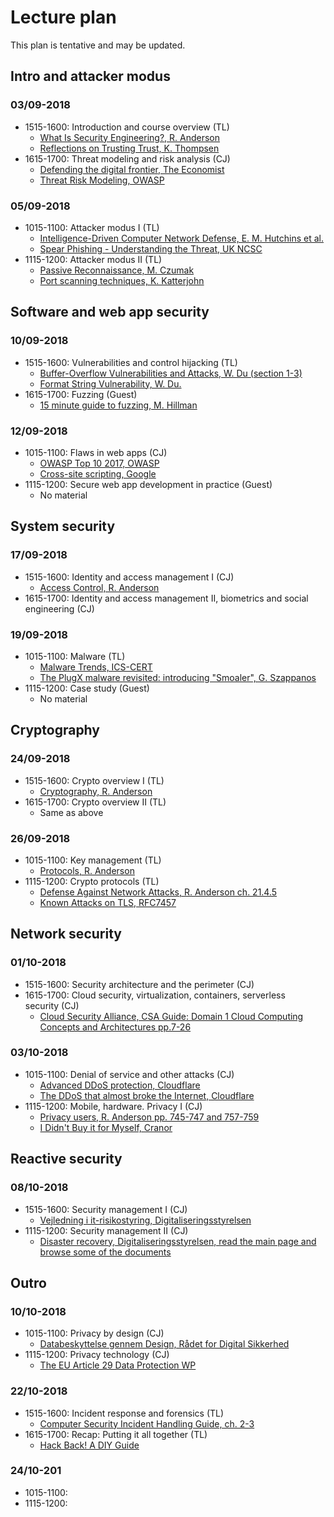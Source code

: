 # Lecture plan

This plan is tentative and may be updated.

## Intro and attacker modus

### 03/09-2018
* 1515-1600: Introduction and course overview (TL)
  * [What Is Security Engineering?, R. Anderson](https://www.cl.cam.ac.uk/~rja14/Papers/SEv2-c01.pdf)
  * [Reflections on Trusting Trust, K. Thompsen](http://www.ece.cmu.edu/~ganger/712.fall02/papers/p761-thompson.pdf)
* 1615-1700: Threat modeling and risk analysis (CJ)
  * [Defending the digital frontier, The Economist](https://www.economist.com/sites/default/files/20140712_cyber-security.pdf)
  * [Threat Risk Modeling, OWASP](https://www.owasp.org/index.php/Threat_Risk_Modeling)

### 05/09-2018
* 1015-1100: Attacker modus I (TL)
  * [Intelligence-Driven Computer Network Defense, E. M. Hutchins et al.](http://www.lockheedmartin.com/content/dam/lockheed/data/corporate/documents/LM-White-Paper-Intel-Driven-Defense.pdf)
  * [Spear Phishing - Understanding the Threat, UK NCSC](https://www.ncsc.gov.uk/content/files/protected_files/document_files/Spear%20Phishing%20-%20Understanding%20the%20Threat.pdf)
* 1115-1200: Attacker modus II (TL)
  * [Passive Reconnaissance, M. Czumak](https://www.securitysift.com/passive-reconnaissance/)
  * [Port scanning techniques, K. Katterjohn](https://www.exploit-db.com/docs/english/13107-port-scanning-techniques.pdf)

## Software and web app security

### 10/09-2018
* 1515-1600: Vulnerabilities and control hijacking (TL)
  * [Buffer-Overflow Vulnerabilities and Attacks, W. Du (section 1-3)](http://www.cis.syr.edu/~wedu/Teaching/IntrCompSec/LectureNotes_New/Buffer_Overflow.pdf)
  * [Format String Vulnerability, W. Du.](http://www.cis.syr.edu/~wedu/Teaching/cis643/LectureNotes_New/Format_String.pdf)
* 1615-1700: Fuzzing (Guest)
  * [15 minute guide to fuzzing, M. Hillman](https://www.mwrinfosecurity.com/our-thinking/15-minute-guide-to-fuzzing/)

### 12/09-2018
* 1015-1100: Flaws in web apps (CJ)
  * [OWASP Top 10 2017, OWASP](https://www.owasp.org/images/7/72/OWASP_Top_10-2017_%28en%29.pdf.pdf)
  * [Cross-site scripting, Google](https://www.google.com/about/appsecurity/learning/xss/)
* 1115-1200: Secure web app development in practice (Guest)
  * No material

## System security

### 17/09-2018
* 1515-1600: Identity and access management I (CJ)
  * [Access Control, R. Anderson](http://www.cl.cam.ac.uk/~rja14/Papers/SEv2-c04.pdf)
* 1615-1700: Identity and access management II, biometrics and social engineering (CJ)

### 19/09-2018
* 1015-1100: Malware (TL)
  * [Malware Trends, ICS-CERT](https://ics-cert.us-cert.gov/sites/default/files/documents/NCCIC_ICS-CERT_AAL_Malware_Trends_Paper_S508C.pdf)
  * [The PlugX malware revisited: introducing "Smoaler", G. Szappanos](https://sophosnews.files.wordpress.com/2013/07/sophosszappanosplugxrevisitedintroducingsmoaler-rev1.pdf)
* 1115-1200: Case study (Guest)
  * No material

## Cryptography

### 24/09-2018
* 1515-1600: Crypto overview I (TL)
  * [Cryptography, R. Anderson](http://www.cl.cam.ac.uk/~rja14/Papers/SEv2-c05.pdf)
* 1615-1700: Crypto overview II (TL)
  * Same as above

### 26/09-2018
* 1015-1100: Key management (TL)
  * [Protocols, R. Anderson](http://www.cl.cam.ac.uk/~rja14/Papers/SEv2-c03.pdf)
* 1115-1200: Crypto protocols (TL)
  * [Defense Against Network Attacks, R. Anderson ch. 21.4.5](http://www.cl.cam.ac.uk/~rja14/Papers/SEv2-c21.pdf)
  * [Known Attacks on TLS, RFC7457](https://tools.ietf.org/html/rfc7457)

## Network security

### 01/10-2018
* 1515-1600: Security architecture and the perimeter (CJ)
* 1615-1700: Cloud security, virtualization, containers, serverless security (CJ)
  * [Cloud Security Alliance, CSA Guide: Domain 1 Cloud Computing Concepts and Architectures pp.7-26](https://downloads.cloudsecurityalliance.org/assets/research/security-guidance/security-guidance-v4-FINAL.pdf)

### 03/10-2018
* 1015-1100: Denial of service and other attacks (CJ)
  * [Advanced DDoS protection, Cloudflare](https://www.cloudflare.com/static/media/pdf/cloudflare-whitepaper-ddos.pdf)
  * [The DDoS that almost broke the Internet, Cloudflare](https://blog.cloudflare.com/the-ddos-that-almost-broke-the-internet)
* 1115-1200: Mobile, hardware. Privacy I (CJ)
  * [Privacy users, R. Anderson pp. 745-747 and 757-759](http://www.cl.cam.ac.uk/~rja14/Papers/SEv2-c23.pdf)
  * [I Didn't Buy it for Myself, Cranor](http://lorrie.cranor.org/pubs/personalization-privacy.pdf)

## Reactive security

### 08/10-2018
* 1515-1600: Security management I (CJ)
  * [Vejledning i it-risikostyring, Digitaliseringsstyrelsen](https://www.digst.dk/~/media/Files/Informationssikkerhed/Informationssikkerhed-efter-ISO27001/Vejledning-it-risikostyring-og-vurdering_februar-2015.pdf)
* 1115-1200: Security management II (CJ)
  * [Disaster recovery, Digitaliseringsstyrelsen, read the main page and browse some of the documents](http://www.digst.dk/Arkitektur-og-standarder/Videnscenter-for-implementering-af-ISO27001/Vejledninger-om-sikkerhedsarbejdet/Beredskabsplanlaegning)

## Outro

### 10/10-2018
* 1015-1100: Privacy by design (CJ)
  * [Databeskyttelse gennem Design, Rådet for Digital Sikkerhed](http://www.digitalsikkerhed.dk/s/RfDS-vejledning-om-DPbD.pdf)
* 1115-1200: Privacy technology (CJ)
  * [The EU Article 29 Data Protection WP](http://ec.europa.eu/justice/data-protection/article-29/documentation/opinion-recommendation/files/2014/wp216_en.pdf)

### 22/10-2018
* 1515-1600: Incident response and forensics (TL)
  * [Computer Security Incident Handling Guide, ch. 2-3](http://nvlpubs.nist.gov/nistpubs/SpecialPublications/NIST.SP.800-61r2.pdf)
* 1615-1700: Recap: Putting it all together (TL)
  * [Hack Back! A DIY Guide](https://pastebin.com/0SNSvyjJ)

### 24/10-201
* 1015-1100: 
* 1115-1200: 
